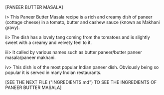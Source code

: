 
[PANEER BUTTER MASALA]

i> This Paneer Butter Masala recipe is a rich and creamy dish of paneer (cottage cheese) in a tomato, butter and cashew sauce (known as Makhani gravy).

ii> The dish has a lovely tang coming from the tomatoes and is slightly sweet with a creamy and velvety feel to it.

iii> It called by various names such as butter paneer/butter paneer masala/paneer makhani.

iv> This dish is of the most popular Indian paneer dish. Obviously being so popular it is served in many Indian restaurants.

[SEE THE NEXT FILE ("INGREDIENTS.md") TO SEE THE INGREDIENTS OF PANEER BUTTER MASALA]